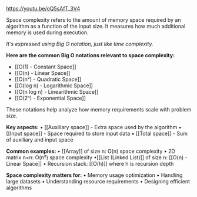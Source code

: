https://youtu.be/oQ5sAfT_3V4

Space complexity refers to the amount of memory space required by an algorithm
as a function of the input size. It measures how much additional memory is
used during execution.

*It's expressed using Big O notation, just like time complexity.*

**Here are the common Big O notations relevant to space complexity:**
- [[O(1) - Constant Space]]
- [[O(n) - Linear Space]]
- [[O(n²) - Quadratic Space]]
- [[O(log n) - Logarithmic Space]]
- [[O(n log n) - Linearithmic Space]]
- [[O(2ⁿ) - Exponential Space]]

These notations help analyze how memory requirements scale with problem size.

**Key aspects:**
• [[Auxiliary space]] - Extra space used by the algorithm
• [[Input space]] - Space required to store input data
• [[Total space]] - Sum of auxiliary and input space

**Common examples:**
• [[Array]] of size n: O(n) space complexity
• 2D matrix n×n: O(n²) space complexity
•[[List (Linked List)]] of size n: [[O(n) - Linear Space]]
• Recursion stack: [[O(h)]] where h is recursion depth

**Space complexity matters for:**
• Memory usage optimization
• Handling large datasets
• Understanding resource requirements
• Designing efficient algorithms

